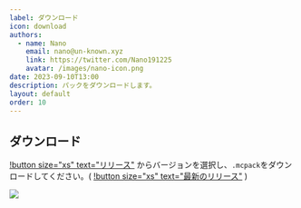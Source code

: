 ```yaml
---
label: ダウンロード
icon: download
authors:
  - name: Nano
    email: nano@un-known.xyz
    link: https://twitter.com/Nano191225
    avatar: /images/nano-icon.png
date: 2023-09-10T13:00
description: パックをダウンロードします。
layout: default
order: 10
---
```


## ダウンロード
[!button size="xs" text="リリース"](https://github.com/191225/Commander-API/releases) からバージョンを選択し、`.mcpack`をダウンロードしてください。( [!button size="xs" text="最新のリリース"](https://github.com/191225/Commander-API/releases/latest) )


[![](https://github-readme-stats.vercel.app/api/pin/?username=Unknown-Creators-Team&repo=Commander-API)](https://github.com/Unknown-Creators-Team/Commander-API)